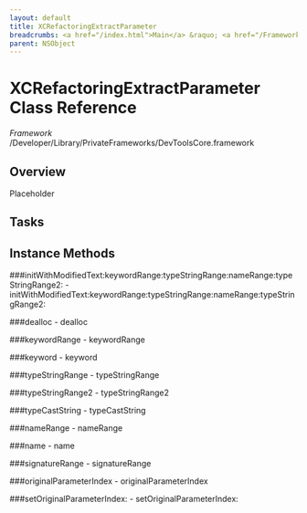 ```yaml
---
layout: default
title: XCRefactoringExtractParameter
breadcrumbs: <a href="/index.html">Main</a> &raquo; <a href="/Frameworks.html">Framework</a> &raquo; <a href="/Frameworks/DevToolsCore.html">DevToolsCore</a> &raquo; XCRefactoringExtractParameter
parent: NSObject 
---
```

# XCRefactoringExtractParameter Class Reference

*Framework* /Developer/Library/PrivateFrameworks/DevToolsCore.framework

## Overview

Placeholder

## Tasks

## Instance Methods

<a name="-initWithModifiedText:keywordRange:typeStringRange:nameRange:typeStringRange2:"></a>
###initWithModifiedText:keywordRange:typeStringRange:nameRange:typeStringRange2:
    - initWithModifiedText:keywordRange:typeStringRange:nameRange:typeStringRange2:

<a name="-dealloc"></a>
###dealloc
    - dealloc

<a name="-keywordRange"></a>
###keywordRange
    - keywordRange

<a name="-keyword"></a>
###keyword
    - keyword

<a name="-typeStringRange"></a>
###typeStringRange
    - typeStringRange

<a name="-typeStringRange2"></a>
###typeStringRange2
    - typeStringRange2

<a name="-typeCastString"></a>
###typeCastString
    - typeCastString

<a name="-nameRange"></a>
###nameRange
    - nameRange

<a name="-name"></a>
###name
    - name

<a name="-signatureRange"></a>
###signatureRange
    - signatureRange

<a name="-originalParameterIndex"></a>
###originalParameterIndex
    - originalParameterIndex

<a name="-setOriginalParameterIndex:"></a>
###setOriginalParameterIndex:
    - setOriginalParameterIndex:

